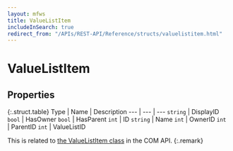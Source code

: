 ```yaml
---
layout: mfws
title: ValueListItem
includeInSearch: true
redirect_from: "/APIs/REST-API/Reference/structs/valuelistitem.html"
---
```


# ValueListItem

## Properties

{:.struct.table}
Type | Name | Description
--- | --- | ---
`string` | DisplayID
`bool` | HasOwner
`bool` | HasParent
`int` | ID
`string` | Name
`int` | OwnerID
`int` | ParentID
`int` | ValueListID

This is related to [the ValueListItem class](https://developer.m-files.com/APIs/COM-API/Reference/index.html#MFilesAPI~ValueListItem.html) in the COM API.
{:.remark}

